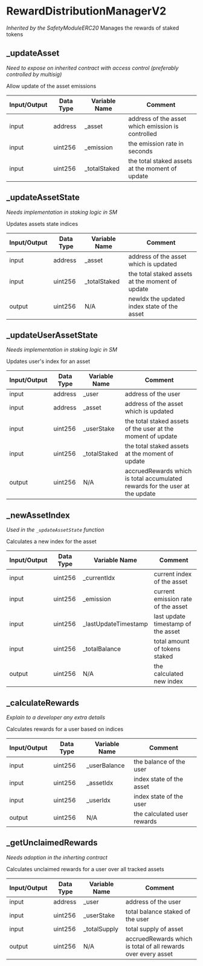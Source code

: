 # RewardDistributionManagerV2
*Inherited by the SafetyModuleERC20*
Manages the rewards of staked tokens
## _updateAsset

*Need to expose on inherited contract with access control (preferably controlled by multisig)*

Allow update of the asset emissions


| Input/Output | Data Type | Variable Name | Comment                                           |
| ------------ | --------- | ------------- | ------------------------------------------------- |
| input        | address   | _asset        | address of the asset which emission is controlled |
| input        | uint256   | _emission     | the emission rate in seconds                      |
| input        | uint256   | _totalStaked  | the total staked assets at the moment of update   |

## _updateAssetState

*Needs implementation in staking logic in SM*

Updates assets state indices


| Input/Output | Data Type | Variable Name | Comment                                         |
| ------------ | --------- | ------------- | ----------------------------------------------- |
| input        | address   | _asset        | address of the asset which is updated           |
| input        | uint256   | _totalStaked  | the total staked assets at the moment of update |
| output       | uint256   | N/A           | newIdx the updated index state of the asset     |

## _updateUserAssetState

*Needs implementation in staking logic in SM*

Updates user's index for an asset


| Input/Output | Data Type | Variable Name | Comment                                                                      |
| ------------ | --------- | ------------- | ---------------------------------------------------------------------------- |
| input        | address   | _user         | address of the user                                                          |
| input        | address   | _asset        | address of the asset which is updated                                        |
| input        | uint256   | _userStake    | the total staked assets of the user at the moment of update                  |
| input        | uint256   | _totalStaked  | the total staked assets at the moment of update                              |
| output       | uint256   | N/A           | accruedRewards which is total accumulated rewards for the user at the update |

## _newAssetIndex

*Used in the `_updateAssetState` function*

Calculates a new index for the asset


| Input/Output | Data Type | Variable Name        | Comment                            |
| ------------ | --------- | -------------------- | ---------------------------------- |
| input        | uint256   | _currentIdx          | current index of the asset         |
| input        | uint256   | _emission            | current emission rate of the asset |
| input        | uint256   | _lastUpdateTimestamp | last update timestamp of the asset |
| input        | uint256   | _totalBalance        | total amount of tokens staked      |
| output       | uint256   | N/A                  | the calculated new index           |

## _calculateRewards

*Explain to a developer any extra details*

Calculates rewards for a user based on indices


| Input/Output | Data Type | Variable Name | Comment                     |
| ------------ | --------- | ------------- | --------------------------- |
| input        | uint256   | _userBalance  | the balance of the user     |
| input        | uint256   | _assetIdx     | index state of the asset    |
| input        | uint256   | _userIdx      | index state of the user     |
| output       | uint256   | N/A           | the calculated user rewards |

## _getUnclaimedRewards

*Needs adoption in the inherting contract*

Calculates unclaimed rewards for a user over all tracked assets


| Input/Output | Data Type | Variable Name | Comment                                                       |
| ------------ | --------- | ------------- | ------------------------------------------------------------- |
| input        | address   | _user         | address of the user                                           |
| input        | uint256   | _userStake    | total balance staked of the user                              |
| input        | uint256   | _totalSupply  | total supply of asset                                         |
| output       | uint256   | N/A           | accruedRewards which is total of all rewards over every asset |


